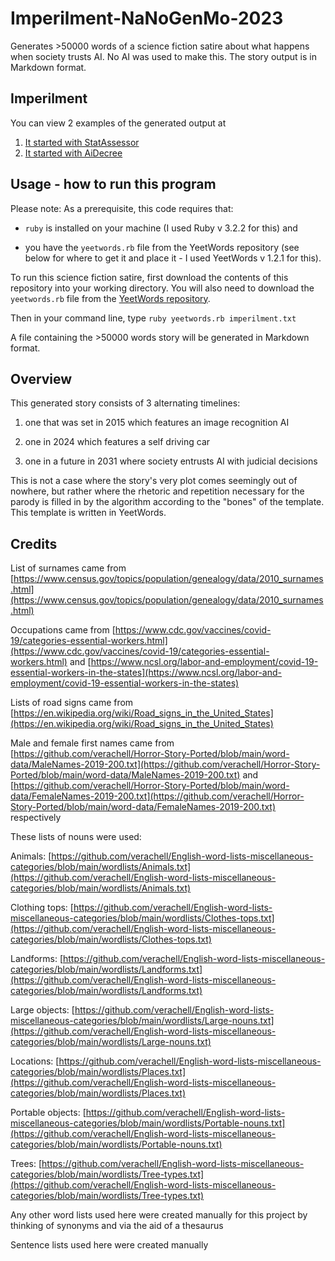 # Imperilment-NaNoGenMo-2023
Generates >50000 words of a science fiction satire about what happens when society trusts AI. No AI was used to make this. The story output is in Markdown format.

## Imperilment
You can view 2 examples of the generated output at

1. [It started with StatAssessor](https://github.com/verachell/Imperilment-NaNoGenMo-2023/blob/main/EXAMPLE1_It-started-with-StatAssessor.md)
2. [It started with AiDecree](https://github.com/verachell/Imperilment-NaNoGenMo-2023/blob/main/EXAMPLE2_It-started-with-AiDecree.md) 

## Usage - how to run this program

Please note: As a prerequisite, this code requires that:

- `ruby` is installed on your machine (I used Ruby v 3.2.2 for this) and

- you have the `yeetwords.rb` file from the YeetWords repository (see below for where to get it and place it - I used YeetWords v 1.2.1 for this).

To run this science fiction satire, first download the contents of this repository into your working directory. You will also need to download the `yeetwords.rb` file from the [YeetWords repository](https://github.com/verachell/YeetWords).

Then in your command line, type `ruby yeetwords.rb imperilment.txt`

A file containing the >50000 words story will be generated in Markdown format. 

## Overview
This generated story consists of 3 alternating timelines:

1. one that was set in 2015 which features an image recognition AI

2. one in 2024 which features a self driving car

3. one in a future in 2031 where society entrusts AI with judicial decisions

This is not a case where the story's very plot comes seemingly out of nowhere, but rather where the rhetoric and repetition necessary for the parody is filled in by the algorithm according to the "bones" of the template. This template is written in YeetWords.

## Credits

List of surnames came from [https://www.census.gov/topics/population/genealogy/data/2010_surnames.html](https://www.census.gov/topics/population/genealogy/data/2010_surnames.html)

Occupations came from [https://www.cdc.gov/vaccines/covid-19/categories-essential-workers.html](https://www.cdc.gov/vaccines/covid-19/categories-essential-workers.html) and [https://www.ncsl.org/labor-and-employment/covid-19-essential-workers-in-the-states](https://www.ncsl.org/labor-and-employment/covid-19-essential-workers-in-the-states)

Lists of road signs came from [https://en.wikipedia.org/wiki/Road_signs_in_the_United_States](https://en.wikipedia.org/wiki/Road_signs_in_the_United_States)

Male and female first names came from [https://github.com/verachell/Horror-Story-Ported/blob/main/word-data/MaleNames-2019-200.txt](https://github.com/verachell/Horror-Story-Ported/blob/main/word-data/MaleNames-2019-200.txt) and [https://github.com/verachell/Horror-Story-Ported/blob/main/word-data/FemaleNames-2019-200.txt](https://github.com/verachell/Horror-Story-Ported/blob/main/word-data/FemaleNames-2019-200.txt) respectively

These lists of nouns were used: 

Animals: [https://github.com/verachell/English-word-lists-miscellaneous-categories/blob/main/wordlists/Animals.txt](https://github.com/verachell/English-word-lists-miscellaneous-categories/blob/main/wordlists/Animals.txt)

Clothing tops: [https://github.com/verachell/English-word-lists-miscellaneous-categories/blob/main/wordlists/Clothes-tops.txt](https://github.com/verachell/English-word-lists-miscellaneous-categories/blob/main/wordlists/Clothes-tops.txt)

Landforms: [https://github.com/verachell/English-word-lists-miscellaneous-categories/blob/main/wordlists/Landforms.txt](https://github.com/verachell/English-word-lists-miscellaneous-categories/blob/main/wordlists/Landforms.txt)

Large objects: [https://github.com/verachell/English-word-lists-miscellaneous-categories/blob/main/wordlists/Large-nouns.txt](https://github.com/verachell/English-word-lists-miscellaneous-categories/blob/main/wordlists/Large-nouns.txt)

Locations: [https://github.com/verachell/English-word-lists-miscellaneous-categories/blob/main/wordlists/Places.txt](https://github.com/verachell/English-word-lists-miscellaneous-categories/blob/main/wordlists/Places.txt)

Portable objects: [https://github.com/verachell/English-word-lists-miscellaneous-categories/blob/main/wordlists/Portable-nouns.txt](https://github.com/verachell/English-word-lists-miscellaneous-categories/blob/main/wordlists/Portable-nouns.txt)

Trees: [https://github.com/verachell/English-word-lists-miscellaneous-categories/blob/main/wordlists/Tree-types.txt](https://github.com/verachell/English-word-lists-miscellaneous-categories/blob/main/wordlists/Tree-types.txt)

Any other word lists used here were created manually for this project by thinking of synonyms and via the aid of a thesaurus

Sentence lists used here were created manually
